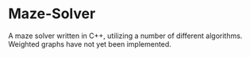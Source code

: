 # Maze-Solver
A maze solver written in C++, utilizing a number of different algorithms. Weighted graphs have not yet been implemented. 
